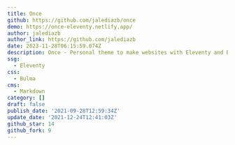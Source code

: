 ```yaml
---
title: Once
github: https://github.com/jalediazb/once
demo: https://once-eleventy.netlify.app/
author: jalediazb
author_link: https://github.com/jalediazb
date: 2023-11-28T06:15:59.074Z
description: Once - Personal theme to make websites with Eleventy and BulmaCSS
ssg:
  - Eleventy
css:
  - Bulma
cms:
  - Markdown
category: []
draft: false
publish_date: '2021-09-28T12:59:34Z'
update_date: '2021-12-24T12:41:03Z'
github_star: 14
github_fork: 9
---
```

